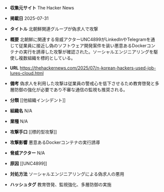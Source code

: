 - **収集元サイト**
The Hacker News

- **掲載日**
2025-07-31

- **タイトル**
北朝鮮関連グループが偽求人で攻撃

- **概要**
北朝鮮に関連する脅威アクターUNC4899がLinkedInやTelegramを通じて従業員に接近し偽のソフトウェア開発案件を装い悪意あるDockerコンテナの実行を誘導した攻撃が確認された。ソーシャルエンジニアリングを駆使し複数組織を標的としている。

- **URL**
https://thehackernews.com/2025/07/n-korean-hackers-used-job-lures-cloud.html

- **備考**
偽求人を利用した攻撃は従業員の警戒心を低下させるため教育啓発と多層防御の強化が必要であり不審な通信の監視も推奨される。

- **分類**
[[他組織インシデント]]

- **組織名**
N/A

- **業種**
N/A

- **攻撃手口**
[[標的型攻撃]]

- **攻撃影響**
悪意あるDockerコンテナの実行誘導

- **脅威アクター**
N/A

- **原因**
[[UNC4899]]

- **対処方法**
ソーシャルエンジニアリングによる偽求人の悪用

- **ハッシュタグ**
教育啓発、監視強化、多層防御の実施
